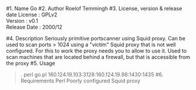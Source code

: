 #1. Name
Go 
#2. Author
Roelof Temmingh
#3. License, version & release date
License : GPLv2  
Version : v0.1  
Release Date : 2000/12

#4. Description
Seriously primitive portscanner using Squid proxy.
Can be used to scan ports > 1024 using a "victim" Squid proxy
that is not well configured. For this to work the proxy
needs you to allow to use it. Used to scan machines that
are located behind a firewall, but that is accessible from the proxy
#5. Usage
> . perl go.pl 160.124.19.103:3128:160.124.19.98:1430:1435
#6. Requirements
Perl
Poorly configured Squid proxy

